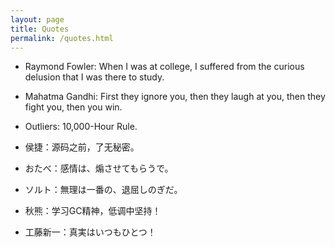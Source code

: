 ```yaml
---
layout: page
title: Quotes
permalink: /quotes.html
---
```


* Raymond Fowler: When I was at college, I suffered from the curious delusion that I was there to study.

* Mahatma Gandhi: First they ignore you, then they laugh at you, then they fight you, then you win.

* Outliers: 10,000-Hour Rule.

* 侯捷：源码之前，了无秘密。

* おたべ：感情は、煽させてもらうで。

* ソルト：無理は一番の、退屈しのぎだ。

* 秋熊：学习GC精神，低调中坚持！

* 工藤新一：真実はいつもひとつ！
